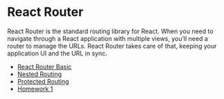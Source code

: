 # React Router

React Router is the standard routing library for React. When you need to navigate through a React application with multiple views, you’ll need a router to manage the URLs. React Router takes care of that, keeping your application UI and the URL in sync.

* [React Router Basic](react-router-basic.md)
* [Nested Routing](nested-routing.md)
* [Protected Routing](protected-routing.md)
* [Homework 1](homework-1.md)
